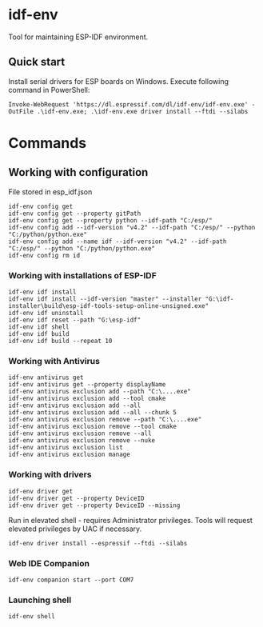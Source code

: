 # idf-env

Tool for maintaining ESP-IDF environment.

## Quick start

Install serial drivers for ESP boards on Windows. Execute following command in PowerShell:

```
Invoke-WebRequest 'https://dl.espressif.com/dl/idf-env/idf-env.exe' -OutFile .\idf-env.exe; .\idf-env.exe driver install --ftdi --silabs
```

# Commands

## Working with configuration

File stored in esp_idf.json
```
idf-env config get
idf-env config get --property gitPath
idf-env config get --property python --idf-path "C:/esp/"
idf-env config add --idf-version "v4.2" --idf-path "C:/esp/" --python "C:/python/python.exe"
idf-env config add --name idf --idf-version "v4.2" --idf-path "C:/esp/" --python "C:/python/python.exe"
idf-env config rm id
```

### Working with installations of ESP-IDF
```
idf-env idf install
idf-env idf install --idf-version "master" --installer "G:\idf-installer\build\esp-idf-tools-setup-online-unsigned.exe"
idf-env idf uninstall
idf-env idf reset --path "G:\esp-idf"
idf-env idf shell
idf-env idf build
idf-env idf build --repeat 10
```

### Working with Antivirus

```
idf-env antivirus get
idf-env antivirus get --property displayName
idf-env antivirus exclusion add --path "C:\....exe"
idf-env antivirus exclusion add --tool cmake
idf-env antivirus exclusion add --all
idf-env antivirus exclusion add --all --chunk 5
idf-env antivirus exclusion remove --path "C:\....exe"
idf-env antivirus exclusion remove --tool cmake
idf-env antivirus exclusion remove --all
idf-env antivirus exclusion remove --nuke
idf-env antivirus exclusion list
idf-env antivirus exclusion manage
```


### Working with drivers

```
idf-env driver get
idf-env driver get --property DeviceID
idf-env driver get --property DeviceID --missing
```

Run in elevated shell - requires Administrator privileges.
Tools will request elevated privileges by UAC if necessary.

```
idf-env driver install --espressif --ftdi --silabs
```

### Web IDE Companion

```
idf-env companion start --port COM7
```

### Launching shell

```
idf-env shell
```